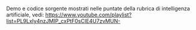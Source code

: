 Demo e codice sorgente mostrati nelle puntate della rubrica di intelligenza artificiale, vedi: https://www.youtube.com/playlist?list=PL9LxIy4nzJMIP_cxPtF0sCIE4U7zvMUN-
